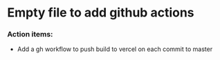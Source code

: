 # Empty file to add github actions

### Action items:
- Add a gh workflow to push build to vercel on each commit to master
